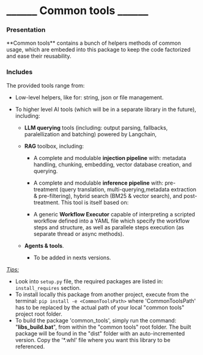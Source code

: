 <H1>______ Common tools ______</H1>

<H3>Presentation</H3>
**Common tools** contains a bunch of helpers methods of common usage, which are embeded into this package to keep the code factorized and ease their reusability.

<H3>Includes</H3>
The provided tools range from:

- Low-level helpers, like for: string, json or file management.

- To higher level AI tools (which will be in a separate library in the future), including:
  
  - **LLM querying** tools (including: output parsing, fallbacks, paralellization and batching) powered by Langchain,
  
  - **RAG** toolbox, including:
    
    - A complete and modulable **injection pipeline** with: metadata handling, chunking, embedding, vector database creation, and querying.
    
    - A complete and modulable **inference pipeline** with: pre-treatment (query translation, multi-querying,metadata extraction & pre-filtering), hybrid search (BM25 & vector search), and post-treatment. This tool is itself based on:
    
    - A generic **Workflow Executor** capable of interpreting a scripted workflow defined into a YAML file which specify the workflow steps and structure, as well as parallele steps execution (as separate thread or async methods).
  
  - **Agents & tools**.
    
    - To be added in nexts versions.

<u>*Tips:*</u>

- Look into `setup.py` file, the required packages are listed in: `install_requires` section.
- To install locally this package from another project, execute from the terminal: `pip install -e <CommonToolsPath>` where 'CommonToolsPath' has to be replaced by the actual path of your local "common tools" project root folder.
- To build the package 'common_tools', simply run the command: "**libs_build.bat**", from within the "common tools" root folder. The built package will be found in the "dist" folder with an auto-incremented version. Copy the '*.whl' file where you want this library to be referenced.